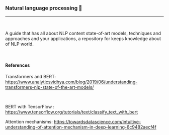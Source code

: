 ### Natural language processing 📄
<hr>
<br>

A guide that has all about NLP content state-of-art models, techniques and approaches and your applications, a repository for keeps knowledge about of NLP world.






<br>

#### References 

Transformers and BERT: https://www.analyticsvidhya.com/blog/2019/06/understanding-transformers-nlp-state-of-the-art-models/

<br>

BERT with TensorFlow : https://www.tensorflow.org/tutorials/text/classify_text_with_bert


Attention mechanisms: https://towardsdatascience.com/intuitive-understanding-of-attention-mechanism-in-deep-learning-6c9482aecf4f


<br>


